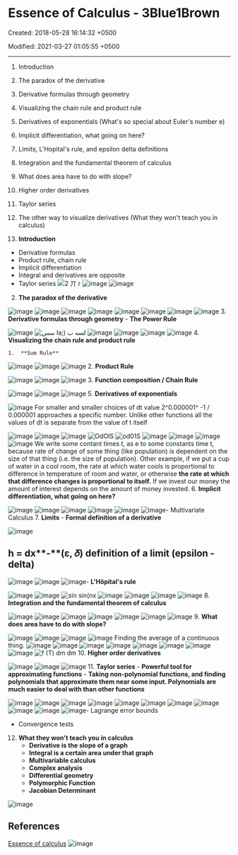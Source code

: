 # Essence of Calculus - 3Blue1Brown

Created: 2018-05-28 16:14:32 +0500

Modified: 2021-03-27 01:05:55 +0500

---

1. Introduction

2. The paradox of the derivative

3. Derivative formulas through geometry

4. Visualizing the chain rule and product rule

5. Derivatives of exponentials (What's so special about Euler's number e)

6. Implicit differentiation, what going on here?

7. Limits, L'Hopital's rule, and epsilon delta definitions

8. Integration and the fundamental theorem of calculus

9. What does area have to do with slope?

10. Higher order derivatives

11. Taylor series

12. The other way to visualize derivatives (What they won't teach you in calculus)
1. **Introduction**

- Derivative formulas
- Product rule, chain rule
- Implicit differentiation
- Integral and derivatives are opposite
- Taylor series
![2 丌 r ](media/Essence-of-Calculus-3Blue1Brown-image1.png)
![image](media/Essence-of-Calculus-3Blue1Brown-image2.png)
![image](media/Essence-of-Calculus-3Blue1Brown-image3.png)

2. **The paradox of the derivative**

![image](media/Essence-of-Calculus-3Blue1Brown-image4.png)
![image](media/Essence-of-Calculus-3Blue1Brown-image5.png)
![image](media/Essence-of-Calculus-3Blue1Brown-image6.png)
![image](media/Essence-of-Calculus-3Blue1Brown-image7.png)
![image](media/Essence-of-Calculus-3Blue1Brown-image8.png)
![image](media/Essence-of-Calculus-3Blue1Brown-image9.png)
![image](media/Essence-of-Calculus-3Blue1Brown-image10.png)
![image](media/Essence-of-Calculus-3Blue1Brown-image11.png)
3.  **Derivative formulas through geometry**
    -  **The Power Rule**

![image](media/Essence-of-Calculus-3Blue1Brown-image12.png)
![سس la;) لسه ب ](media/Essence-of-Calculus-3Blue1Brown-image13.png)
![image](media/Essence-of-Calculus-3Blue1Brown-image14.png)
![image](media/Essence-of-Calculus-3Blue1Brown-image15.png)
![image](media/Essence-of-Calculus-3Blue1Brown-image16.png)
![image](media/Essence-of-Calculus-3Blue1Brown-image17.png)
4.  **Visualizing the chain rule and product rule**

    1.  **Sum Rule**

![image](media/Essence-of-Calculus-3Blue1Brown-image18.png)
![image](media/Essence-of-Calculus-3Blue1Brown-image19.png)
![image](media/Essence-of-Calculus-3Blue1Brown-image20.png)
2.  **Product Rule**

![image](media/Essence-of-Calculus-3Blue1Brown-image21.png)
![image](media/Essence-of-Calculus-3Blue1Brown-image22.png)
![image](media/Essence-of-Calculus-3Blue1Brown-image23.png)
3.  **Function composition / Chain Rule**

![image](media/Essence-of-Calculus-3Blue1Brown-image24.png)
![image](media/Essence-of-Calculus-3Blue1Brown-image25.png)
![image](media/Essence-of-Calculus-3Blue1Brown-image26.png)
5.  **Derivatives of exponentials**

![image](media/Essence-of-Calculus-3Blue1Brown-image27.png)
For smaller and smaller choices of dt value 2^0.000001^ -1 / 0.000001 approaches a specific number. Unlike other functions all the values of dt is separate from the value of t itself

![image](media/Essence-of-Calculus-3Blue1Brown-image28.png)
![image](media/Essence-of-Calculus-3Blue1Brown-image29.png)
![image](media/Essence-of-Calculus-3Blue1Brown-image30.png)
![OdOIS ](media/Essence-of-Calculus-3Blue1Brown-image31.png)
![od01S ](media/Essence-of-Calculus-3Blue1Brown-image32.png)
![image](media/Essence-of-Calculus-3Blue1Brown-image33.png)
![image](media/Essence-of-Calculus-3Blue1Brown-image34.png)
![image](media/Essence-of-Calculus-3Blue1Brown-image35.png)
![image](media/Essence-of-Calculus-3Blue1Brown-image36.png)
We write some contant times t, as e to some constants time t, because rate of change of some thing (like population) is dependent on the size of that thing (i.e. the size of population). Other example, if we put a cup of water in a cool room, the rate at which water cools is proportional to difference in temperature of room and water, or otherwise **the rate at which that difference changes is proportional to itself.** If we invest our money the amount of interest depends on the amount of money invested.
6.  **Implicit differentiation, what going on here?**

![image](media/Essence-of-Calculus-3Blue1Brown-image37.png)
![image](media/Essence-of-Calculus-3Blue1Brown-image38.png)
![image](media/Essence-of-Calculus-3Blue1Brown-image39.png)
![image](media/Essence-of-Calculus-3Blue1Brown-image40.png)
![image](media/Essence-of-Calculus-3Blue1Brown-image41.png)
![image](media/Essence-of-Calculus-3Blue1Brown-image42.png)-  Multivariate Calculus
7.  **Limits**
    -  **Formal definition of a derivative**

![image](media/Essence-of-Calculus-3Blue1Brown-image43.png)

## h = dx**-**(ε, 𝛿) definition of a limit (epsilon - delta)

![image](media/Essence-of-Calculus-3Blue1Brown-image44.png)
![image](media/Essence-of-Calculus-3Blue1Brown-image45.png)
![image](media/Essence-of-Calculus-3Blue1Brown-image46.png)-  **L'Hôpital's rule**

![image](media/Essence-of-Calculus-3Blue1Brown-image47.png)
![image](media/Essence-of-Calculus-3Blue1Brown-image48.png)
![sin sin(nx ](media/Essence-of-Calculus-3Blue1Brown-image49.png)
![image](media/Essence-of-Calculus-3Blue1Brown-image50.png)
![image](media/Essence-of-Calculus-3Blue1Brown-image51.png)
![image](media/Essence-of-Calculus-3Blue1Brown-image52.png)
![image](media/Essence-of-Calculus-3Blue1Brown-image53.png)
8.  **Integration and the fundamental theorem of calculus**

![image](media/Essence-of-Calculus-3Blue1Brown-image54.png)
![image](media/Essence-of-Calculus-3Blue1Brown-image55.png)
![image](media/Essence-of-Calculus-3Blue1Brown-image56.png)
![image](media/Essence-of-Calculus-3Blue1Brown-image57.png)
![image](media/Essence-of-Calculus-3Blue1Brown-image58.png)
![image](media/Essence-of-Calculus-3Blue1Brown-image59.png)
![image](media/Essence-of-Calculus-3Blue1Brown-image60.png)
9.  **What does area have to do with slope?**

![image](media/Essence-of-Calculus-3Blue1Brown-image61.png)
![image](media/Essence-of-Calculus-3Blue1Brown-image62.png)
![image](media/Essence-of-Calculus-3Blue1Brown-image63.png)
![image](media/Essence-of-Calculus-3Blue1Brown-image64.png)
Finding the average of a continuous thing.
![image](media/Essence-of-Calculus-3Blue1Brown-image65.png)
![image](media/Essence-of-Calculus-3Blue1Brown-image66.png)
![image](media/Essence-of-Calculus-3Blue1Brown-image67.png)
![image](media/Essence-of-Calculus-3Blue1Brown-image68.png)
![image](media/Essence-of-Calculus-3Blue1Brown-image69.png)
![image](media/Essence-of-Calculus-3Blue1Brown-image70.png)
![image](media/Essence-of-Calculus-3Blue1Brown-image71.png)
![image](media/Essence-of-Calculus-3Blue1Brown-image72.png)
![f (T) dm dm ](media/Essence-of-Calculus-3Blue1Brown-image73.png)
10. **Higher order derivatives**

![image](media/Essence-of-Calculus-3Blue1Brown-image74.png)
![image](media/Essence-of-Calculus-3Blue1Brown-image75.png)
![image](media/Essence-of-Calculus-3Blue1Brown-image76.png)
11. **Taylor series**
    -  **Powerful tool for approximating functions**
    -  **Taking non-polynomial functions, and finding polynomials that approximate them near some input. Polynomials are much easier to deal with than other functions**

![image](media/Essence-of-Calculus-3Blue1Brown-image77.png)
![image](media/Essence-of-Calculus-3Blue1Brown-image78.png)
![image](media/Essence-of-Calculus-3Blue1Brown-image79.png)
![image](media/Essence-of-Calculus-3Blue1Brown-image80.png)
![image](media/Essence-of-Calculus-3Blue1Brown-image81.png)
![image](media/Essence-of-Calculus-3Blue1Brown-image82.png)
![image](media/Essence-of-Calculus-3Blue1Brown-image83.png)
![image](media/Essence-of-Calculus-3Blue1Brown-image84.png)
![image](media/Essence-of-Calculus-3Blue1Brown-image85.png)
![image](media/Essence-of-Calculus-3Blue1Brown-image86.png)
![image](media/Essence-of-Calculus-3Blue1Brown-image87.png)-  Lagrange error bounds

- Convergence tests

12. **What they won't teach you in calculus**
    - **Derivative is the slope of a graph**
    - **Integral is a certain area under that graph**
    - **Multivariable calculus**
    - **Complex analysis**
    - **Differential geometry**
    - **Polymorphic Function**
    - **Jacobian Determinant**

![image](media/Essence-of-Calculus-3Blue1Brown-image88.png)

## References

[Essence of calculus](https://www.youtube.com/playlist?list=PLZHQObOWTQDMsr9K-rj53DwVRMYO3t5Yr)
![image](media/Essence-of-Calculus-3Blue1Brown-image89.jpg)
